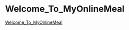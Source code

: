 # Welcome_To_MyOnlineMeal
[Welcome_To_MyOnlineMeal](https://hacker-404-error.github.io/Welcome_To_MyOnlineMeal/)

